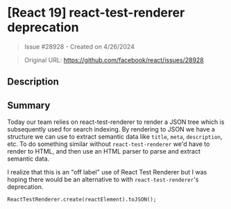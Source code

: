 # [React 19] react-test-renderer deprecation

> Issue #28928 - Created on 4/26/2024

> Original URL: https://github.com/facebook/react/issues/28928

## Description

## Summary

Today our team relies on react-test-renderer to render a JSON tree which is subsequently used for search indexing. By rendering to JSON we have a structure we can use to extract semantic data like `title`, `meta`, `description`, etc. To do something similar without `react-test-renderer` we'd have to render to HTML, and then use an HTML parser to parse and extract semantic data.

I realize that this is an "off label" use of React Test Renderer but I was hoping there would be an alternative to with `react-test-renderer`'s deprecation.

```tsx
ReactTestRenderer.create(reactElement).toJSON();
```
